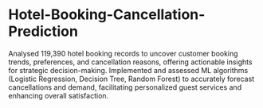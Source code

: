 # Hotel-Booking-Cancellation-Prediction
Analysed 119,390 hotel booking records to uncover customer booking trends, preferences, and cancellation reasons, offering actionable insights for strategic decision-making.
Implemented and assessed ML algorithms (Logistic Regression, Decision Tree, Random Forest) to accurately forecast cancellations and demand, facilitating personalized guest services and enhancing overall satisfaction.
